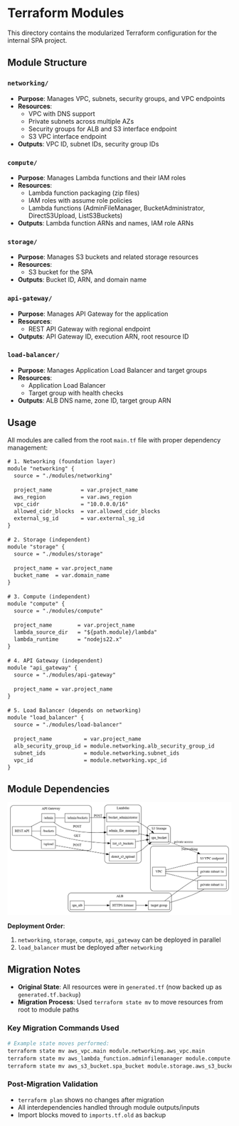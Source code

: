# Terraform Modules

This directory contains the modularized Terraform configuration for the internal SPA project.

## Module Structure

### `networking/`
- **Purpose**: Manages VPC, subnets, security groups, and VPC endpoints
- **Resources**: 
  - VPC with DNS support
  - Private subnets across multiple AZs
  - Security groups for ALB and S3 interface endpoint
  - S3 VPC interface endpoint
- **Outputs**: VPC ID, subnet IDs, security group IDs

### `compute/`
- **Purpose**: Manages Lambda functions and their IAM roles
- **Resources**:
  - Lambda function packaging (zip files)
  - IAM roles with assume role policies
  - Lambda functions (AdminFileManager, BucketAdministrator, DirectS3Upload, ListS3Buckets)
- **Outputs**: Lambda function ARNs and names, IAM role ARNs

### `storage/`
- **Purpose**: Manages S3 buckets and related storage resources
- **Resources**:
  - S3 bucket for the SPA
- **Outputs**: Bucket ID, ARN, and domain name

### `api-gateway/`
- **Purpose**: Manages API Gateway for the application
- **Resources**:
  - REST API Gateway with regional endpoint
- **Outputs**: API Gateway ID, execution ARN, root resource ID

### `load-balancer/`
- **Purpose**: Manages Application Load Balancer and target groups
- **Resources**:
  - Application Load Balancer
  - Target group with health checks
- **Outputs**: ALB DNS name, zone ID, target group ARN

## Usage

All modules are called from the root `main.tf` file with proper dependency management:

```hcl
# 1. Networking (foundation layer)
module "networking" {
  source = "./modules/networking"
  
  project_name         = var.project_name
  aws_region           = var.aws_region
  vpc_cidr             = "10.0.0.0/16"
  allowed_cidr_blocks  = var.allowed_cidr_blocks
  external_sg_id       = var.external_sg_id
}

# 2. Storage (independent)
module "storage" {
  source = "./modules/storage"
  
  project_name = var.project_name
  bucket_name  = var.domain_name
}

# 3. Compute (independent)
module "compute" {
  source = "./modules/compute"
  
  project_name        = var.project_name
  lambda_source_dir   = "${path.module}/lambda"
  lambda_runtime      = "nodejs22.x"
}

# 4. API Gateway (independent)
module "api_gateway" {
  source = "./modules/api-gateway"
  
  project_name = var.project_name
}

# 5. Load Balancer (depends on networking)
module "load_balancer" {
  source = "./modules/load-balancer"
  
  project_name          = var.project_name
  alb_security_group_id = module.networking.alb_security_group_id
  subnet_ids            = module.networking.subnet_ids
  vpc_id                = module.networking.vpc_id
}
```

## Module Dependencies
![Module Dependencies](graphviz.png)

**Deployment Order**: 
1. `networking`, `storage`, `compute`, `api_gateway` can be deployed in parallel
2. `load_balancer` must be deployed after `networking`

## Migration Notes

- **Original State**: All resources were in `generated.tf` (now backed up as `generated.tf.backup`)
- **Migration Process**: Used `terraform state mv` to move resources from root to module paths

### Key Migration Commands Used

```bash
# Example state moves performed:
terraform state mv aws_vpc.main module.networking.aws_vpc.main
terraform state mv aws_lambda_function.adminfilemanager module.compute.aws_lambda_function.admin_file_manager
terraform state mv aws_s3_bucket.spa_bucket module.storage.aws_s3_bucket.spa_bucket
```

### Post-Migration Validation

- `terraform plan` shows no changes after migration
- All interdependencies handled through module outputs/inputs
- Import blocks moved to `imports.tf.old` as backup